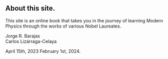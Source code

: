 ## About this site.

This site is an online book that takes you in the journey of learning Modern Physics 
through the works of various Nobel Laureates.

Jorge R. Barajas<br>
Carlos Lizárraga-Celaya

April 15th, 2023
February 1st,  2024.

